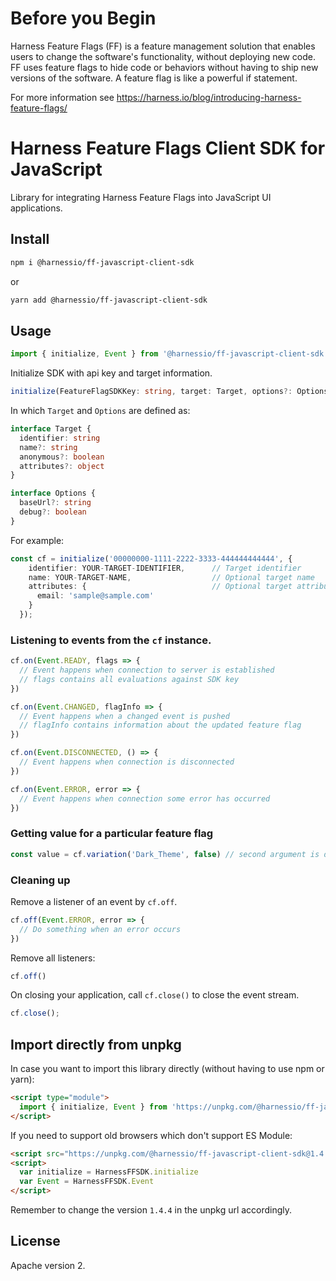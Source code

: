 # Before you Begin
Harness Feature Flags (FF) is a feature management solution that enables users to change the software's functionality, without deploying new code. FF uses feature flags to hide code or behaviors without having to ship new versions of the software. A feature flag is like a powerful if statement.

For more information see https://harness.io/blog/introducing-harness-feature-flags/

# Harness Feature Flags Client SDK for JavaScript

Library for integrating Harness Feature Flags into JavaScript UI applications.

## Install

```sh
npm i @harnessio/ff-javascript-client-sdk
```

or

```sh
yarn add @harnessio/ff-javascript-client-sdk
```

## Usage

```ts
import { initialize, Event } from '@harnessio/ff-javascript-client-sdk'
```

Initialize SDK with api key and target information.

```ts
initialize(FeatureFlagSDKKey: string, target: Target, options?: Options)
```

In which `Target` and `Options` are defined as:

```ts
interface Target {
  identifier: string
  name?: string
  anonymous?: boolean
  attributes?: object
}

interface Options {
  baseUrl?: string
  debug?: boolean
}
```

For example:

```ts
const cf = initialize('00000000-1111-2222-3333-444444444444', {
    identifier: YOUR-TARGET-IDENTIFIER,      // Target identifier
    name: YOUR-TARGET-NAME,                  // Optional target name
    attributes: {                            // Optional target attributes
      email: 'sample@sample.com'
    }
  });
```

### Listening to events from the `cf` instance.

```ts
cf.on(Event.READY, flags => {
  // Event happens when connection to server is established
  // flags contains all evaluations against SDK key
})

cf.on(Event.CHANGED, flagInfo => {
  // Event happens when a changed event is pushed
  // flagInfo contains information about the updated feature flag
})

cf.on(Event.DISCONNECTED, () => {
  // Event happens when connection is disconnected
})

cf.on(Event.ERROR, error => {
  // Event happens when connection some error has occurred
})
```

### Getting value for a particular feature flag

```ts
const value = cf.variation('Dark_Theme', false) // second argument is default value when variation does not exist
```

### Cleaning up

Remove a listener of an event by `cf.off`.

```ts
cf.off(Event.ERROR, error => {
  // Do something when an error occurs
})
```

Remove all listeners:

```ts
cf.off()
```

On closing your application, call `cf.close()` to close the event stream.

```ts
cf.close();
```

## Import directly from unpkg

In case you want to import this library directly (without having to use npm or yarn):

```html
<script type="module">
  import { initialize, Event } from 'https://unpkg.com/@harnessio/ff-javascript-client-sdk@1.4.4/dist/sdk.client.js'
</script>
```

If you need to support old browsers which don't support ES Module:

```html
<script src="https://unpkg.com/@harnessio/ff-javascript-client-sdk@1.4.4/dist/sdk.client.js"></script>
<script>
  var initialize = HarnessFFSDK.initialize
  var Event = HarnessFFSDK.Event
</script>
```

Remember to change the version `1.4.4` in the unpkg url accordingly.

## License

Apache version 2.
